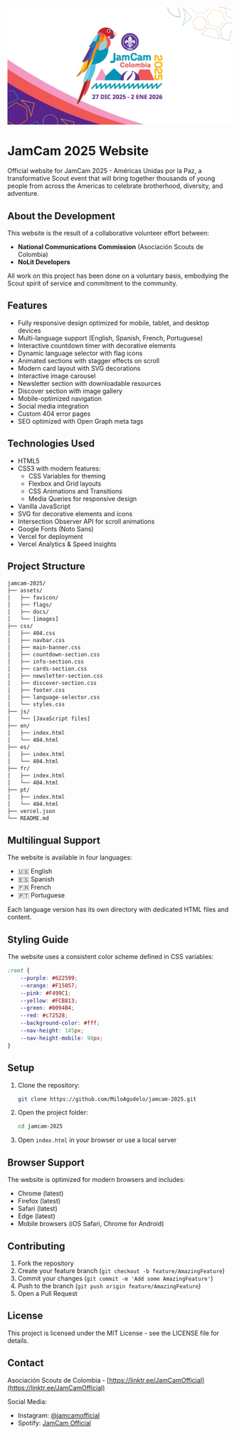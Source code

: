 ![JamCam 2025](assets/og-image.jpg)

# JamCam 2025 Website

Official website for JamCam 2025 - Américas Unidas por la Paz, a transformative Scout event that will bring together thousands of young people from across the Americas to celebrate brotherhood, diversity, and adventure.

## About the Development

This website is the result of a collaborative volunteer effort between:
- **National Communications Commission** (Asociación Scouts de Colombia)
- **NoLit Developers**

All work on this project has been done on a voluntary basis, embodying the Scout spirit of service and commitment to the community.

## Features

- Fully responsive design optimized for mobile, tablet, and desktop devices
- Multi-language support (English, Spanish, French, Portuguese)
- Interactive countdown timer with decorative elements
- Dynamic language selector with flag icons
- Animated sections with stagger effects on scroll
- Modern card layout with SVG decorations
- Interactive image carousel
- Newsletter section with downloadable resources
- Discover section with image gallery
- Mobile-optimized navigation
- Social media integration
- Custom 404 error pages
- SEO optimized with Open Graph meta tags

## Technologies Used

- HTML5
- CSS3 with modern features:
  - CSS Variables for theming
  - Flexbox and Grid layouts
  - CSS Animations and Transitions
  - Media Queries for responsive design
- Vanilla JavaScript
- SVG for decorative elements and icons
- Intersection Observer API for scroll animations
- Google Fonts (Noto Sans)
- Vercel for deployment
- Vercel Analytics & Speed Insights

## Project Structure

```
jamcam-2025/
├── assets/
│   ├── favicon/
│   ├── flags/
│   ├── docs/
│   └── [images]
├── css/
│   ├── 404.css
│   ├── navbar.css
│   ├── main-banner.css
│   ├── countdown-section.css
│   ├── info-section.css
│   ├── cards-section.css
│   ├── newsletter-section.css
│   ├── discover-section.css
│   ├── footer.css
│   ├── language-selector.css
│   └── styles.css
├── js/
│   └── [JavaScript files]
├── en/
│   ├── index.html
│   └── 404.html
├── es/
│   ├── index.html
│   └── 404.html
├── fr/
│   ├── index.html
│   └── 404.html
├── pt/
│   ├── index.html
│   └── 404.html
├── vercel.json
└── README.md
```

## Multilingual Support

The website is available in four languages:
- 🇺🇸 English
- 🇪🇸 Spanish
- 🇫🇷 French
- 🇵🇹 Portuguese

Each language version has its own directory with dedicated HTML files and content.

## Styling Guide

The website uses a consistent color scheme defined in CSS variables:
```css
:root {
    --purple: #622599;
    --orange: #F15857;
    --pink: #F499C1;
    --yellow: #FCB813;
    --green: #0094B4;
    --red: #c72528;
    --background-color: #fff;
    --nav-height: 145px;
    --nav-height-mobile: 98px;
}
```

## Setup

1. Clone the repository:
   ```bash
   git clone https://github.com/MiloAgudelo/jamcam-2025.git
   ```

2. Open the project folder:
   ```bash
   cd jamcam-2025
   ```

3. Open `index.html` in your browser or use a local server

## Browser Support

The website is optimized for modern browsers and includes:
- Chrome (latest)
- Firefox (latest)
- Safari (latest)
- Edge (latest)
- Mobile browsers (iOS Safari, Chrome for Android)

## Contributing

1. Fork the repository
2. Create your feature branch (`git checkout -b feature/AmazingFeature`)
3. Commit your changes (`git commit -m 'Add some AmazingFeature'`)
4. Push to the branch (`git push origin feature/AmazingFeature`)
5. Open a Pull Request

## License

This project is licensed under the MIT License - see the LICENSE file for details.

## Contact

Asociación Scouts de Colombia - [https://linktr.ee/JamCamOfficial](https://linktr.ee/JamCamOfficial)

Social Media:
- Instagram: [@jamcamofficial](https://www.instagram.com/jamcamofficial)
- Spotify: [JamCam Official](https://open.spotify.com/user/31eknrqjt2siqjcir5z62plntyqy) 